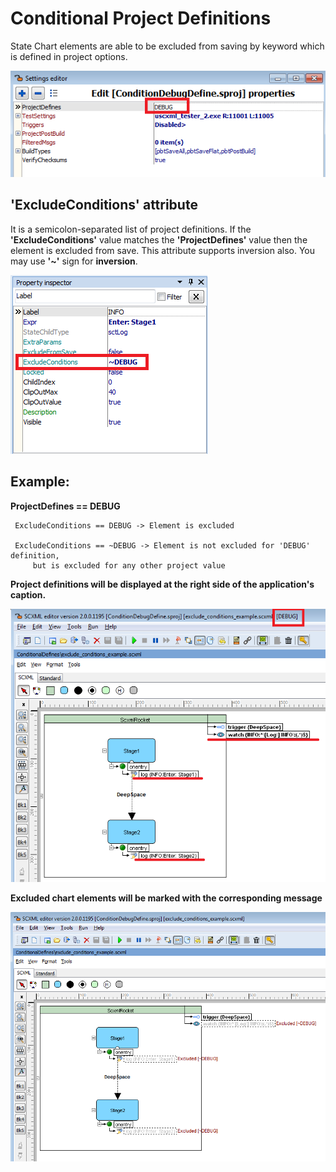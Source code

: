 # Conditional Project Definitions
State Chart elements are able to be excluded from saving by keyword which is defined in project options.

![program_options](https://github.com/alexzhornyak/ScxmlEditor-Tutorial/blob/master/Images/ConditionalDefines_ProgramOptions.png)

## 'ExcludeConditions' attribute
It is a semicolon-separated list of project definitions.
If the **'ExcludeConditions'** value matches the **'ProjectDefines'** value then the element is excluded from save. This attribute supports inversion also.
You may use **'~'** sign for **inversion**.

![ExcludeConditions](https://github.com/alexzhornyak/ScxmlEditor-Tutorial/blob/master/Images/ConditionalDefines_ExcludeConditions.png)

## Example:

**ProjectDefines == DEBUG**

     ExcludeConditions == DEBUG -> Element is excluded
     
     ExcludeConditions == ~DEBUG -> Element is not excluded for 'DEBUG' definition,
         but is excluded for any other project value


**Project definitions will be displayed at the right side of the application's caption.**

![debug_defined](https://github.com/alexzhornyak/ScxmlEditor-Tutorial/blob/master/Images/ConditionalDefines_DebugDefined.png)

**Excluded chart elements will be marked with the corresponding message**

![excluded_shapes](https://github.com/alexzhornyak/ScxmlEditor-Tutorial/blob/master/Images/ConditionalDefines_Excluded.png)
